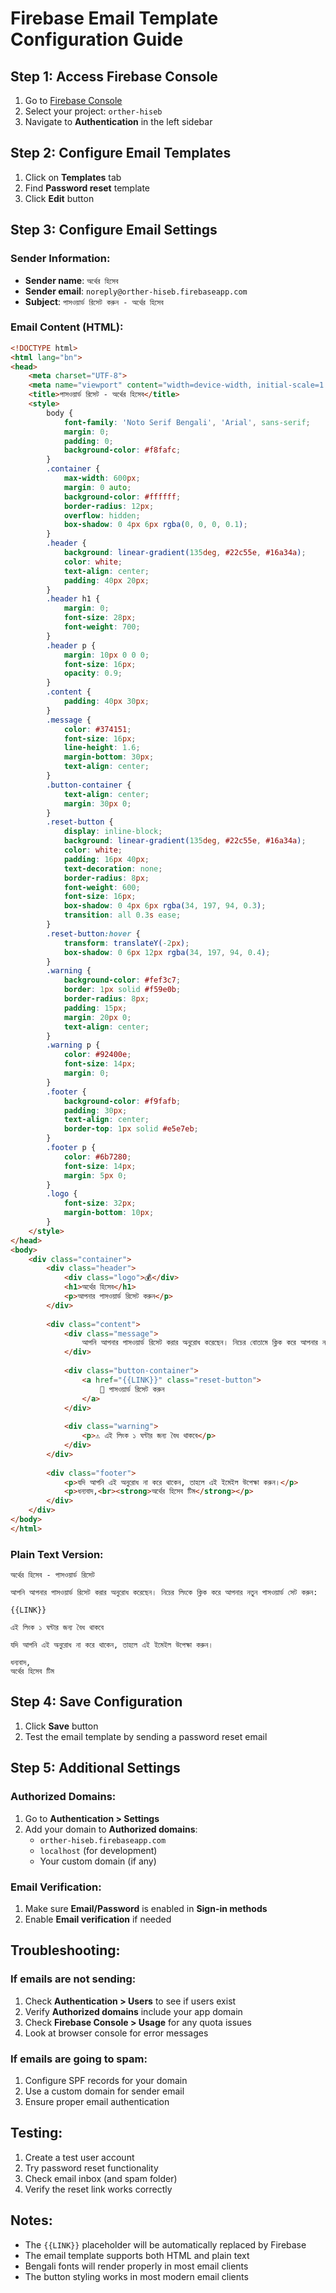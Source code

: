# Firebase Email Template Configuration Guide

## Step 1: Access Firebase Console
1. Go to [Firebase Console](https://console.firebase.google.com/)
2. Select your project: `orther-hiseb`
3. Navigate to **Authentication** in the left sidebar

## Step 2: Configure Email Templates
1. Click on **Templates** tab
2. Find **Password reset** template
3. Click **Edit** button

## Step 3: Configure Email Settings

### Sender Information:
- **Sender name**: `অর্থের হিসেব`
- **Sender email**: `noreply@orther-hiseb.firebaseapp.com`
- **Subject**: `পাসওয়ার্ড রিসেট করুন - অর্থের হিসেব`

### Email Content (HTML):
```html
<!DOCTYPE html>
<html lang="bn">
<head>
    <meta charset="UTF-8">
    <meta name="viewport" content="width=device-width, initial-scale=1.0">
    <title>পাসওয়ার্ড রিসেট - অর্থের হিসেব</title>
    <style>
        body {
            font-family: 'Noto Serif Bengali', 'Arial', sans-serif;
            margin: 0;
            padding: 0;
            background-color: #f8fafc;
        }
        .container {
            max-width: 600px;
            margin: 0 auto;
            background-color: #ffffff;
            border-radius: 12px;
            overflow: hidden;
            box-shadow: 0 4px 6px rgba(0, 0, 0, 0.1);
        }
        .header {
            background: linear-gradient(135deg, #22c55e, #16a34a);
            color: white;
            text-align: center;
            padding: 40px 20px;
        }
        .header h1 {
            margin: 0;
            font-size: 28px;
            font-weight: 700;
        }
        .header p {
            margin: 10px 0 0 0;
            font-size: 16px;
            opacity: 0.9;
        }
        .content {
            padding: 40px 30px;
        }
        .message {
            color: #374151;
            font-size: 16px;
            line-height: 1.6;
            margin-bottom: 30px;
            text-align: center;
        }
        .button-container {
            text-align: center;
            margin: 30px 0;
        }
        .reset-button {
            display: inline-block;
            background: linear-gradient(135deg, #22c55e, #16a34a);
            color: white;
            padding: 16px 40px;
            text-decoration: none;
            border-radius: 8px;
            font-weight: 600;
            font-size: 16px;
            box-shadow: 0 4px 6px rgba(34, 197, 94, 0.3);
            transition: all 0.3s ease;
        }
        .reset-button:hover {
            transform: translateY(-2px);
            box-shadow: 0 6px 12px rgba(34, 197, 94, 0.4);
        }
        .warning {
            background-color: #fef3c7;
            border: 1px solid #f59e0b;
            border-radius: 8px;
            padding: 15px;
            margin: 20px 0;
            text-align: center;
        }
        .warning p {
            color: #92400e;
            font-size: 14px;
            margin: 0;
        }
        .footer {
            background-color: #f9fafb;
            padding: 30px;
            text-align: center;
            border-top: 1px solid #e5e7eb;
        }
        .footer p {
            color: #6b7280;
            font-size: 14px;
            margin: 5px 0;
        }
        .logo {
            font-size: 32px;
            margin-bottom: 10px;
        }
    </style>
</head>
<body>
    <div class="container">
        <div class="header">
            <div class="logo">💰</div>
            <h1>অর্থের হিসেব</h1>
            <p>আপনার পাসওয়ার্ড রিসেট করুন</p>
        </div>
        
        <div class="content">
            <div class="message">
                আপনি আপনার পাসওয়ার্ড রিসেট করার অনুরোধ করেছেন। নিচের বোতামে ক্লিক করে আপনার নতুন পাসওয়ার্ড সেট করুন:
            </div>
            
            <div class="button-container">
                <a href="{{LINK}}" class="reset-button">
                    🔐 পাসওয়ার্ড রিসেট করুন
                </a>
            </div>
            
            <div class="warning">
                <p>⚠️ এই লিংক ১ ঘন্টার জন্য বৈধ থাকবে</p>
            </div>
        </div>
        
        <div class="footer">
            <p>যদি আপনি এই অনুরোধ না করে থাকেন, তাহলে এই ইমেইল উপেক্ষা করুন।</p>
            <p>ধন্যবাদ,<br><strong>অর্থের হিসেব টিম</strong></p>
        </div>
    </div>
</body>
</html>
```

### Plain Text Version:
```
অর্থের হিসেব - পাসওয়ার্ড রিসেট

আপনি আপনার পাসওয়ার্ড রিসেট করার অনুরোধ করেছেন। নিচের লিংকে ক্লিক করে আপনার নতুন পাসওয়ার্ড সেট করুন:

{{LINK}}

এই লিংক ১ ঘন্টার জন্য বৈধ থাকবে

যদি আপনি এই অনুরোধ না করে থাকেন, তাহলে এই ইমেইল উপেক্ষা করুন।

ধন্যবাদ,
অর্থের হিসেব টিম
```

## Step 4: Save Configuration
1. Click **Save** button
2. Test the email template by sending a password reset email

## Step 5: Additional Settings

### Authorized Domains:
1. Go to **Authentication > Settings**
2. Add your domain to **Authorized domains**:
   - `orther-hiseb.firebaseapp.com`
   - `localhost` (for development)
   - Your custom domain (if any)

### Email Verification:
1. Make sure **Email/Password** is enabled in **Sign-in methods**
2. Enable **Email verification** if needed

## Troubleshooting:

### If emails are not sending:
1. Check **Authentication > Users** to see if users exist
2. Verify **Authorized domains** include your app domain
3. Check **Firebase Console > Usage** for any quota issues
4. Look at browser console for error messages

### If emails are going to spam:
1. Configure SPF records for your domain
2. Use a custom domain for sender email
3. Ensure proper email authentication

## Testing:
1. Create a test user account
2. Try password reset functionality
3. Check email inbox (and spam folder)
4. Verify the reset link works correctly

## Notes:
- The `{{LINK}}` placeholder will be automatically replaced by Firebase
- The email template supports both HTML and plain text
- Bengali fonts will render properly in most email clients
- The button styling works in most modern email clients
